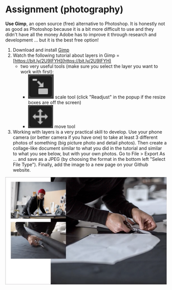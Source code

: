 # Assignment \(photography\)

**Use Gimp**, an open source \(free\) alternative to Photoshop. It is honestly not as good as Photoshop because it is a bit more difficult to use and they didn't have all the money Adobe has to improve it through research and development ... but it is the best free option!

1. Download and install [Gimp](https://www.gimp.org/)
2. Watch the following tutorial about layers in Gimp = [https://bit.ly/2U9IFYH](https://bit.ly/2U9IFYH)
   * two very useful tools \(make sure you select the layer you want to work with first\):
     * ![Screen Shot 2020-03-22 at 11.21.46 AM.png](../../.gitbook/assets/screen-shot-2020-03-22-at-11.21.46-am.png) scale tool \(click "Readjust" in the popup if the resize boxes are off the screen\)
     * ![Screen Shot 2020-03-22 at 11.21.57 AM.png](../../.gitbook/assets/screen-shot-2020-03-22-at-11.21.57-am.png) move tool
3. Working with layers is a very practical skill to develop. Use your phone camera \(or better camera if you have one\) to take at least 3 different photos of something \(big picture photo and detail photos\). Then create a collage-like document similar to what you did in the tutorial and similar to what you see below, but with your own photos. Go to File &gt; Export As ... and save as a JPEG \(by choosing the format in the bottom left "Select File Type"\). Finally, add the image to a new page on your Github website.

![](../../.gitbook/assets/screen-shot-2020-03-22-at-11.08.25-am%20%281%29.png)

